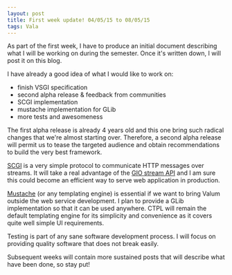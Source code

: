 ```yaml
---
layout: post
title: First week update! 04/05/15 to 08/05/15
tags: Vala
---
```


As part of the first week, I have to produce an initial document describing what
I will be working on during the semester. Once it's written down, I will post it
on this blog.

I have already a good idea of what I would like to work on:

 - finish VSGI specification
 - second alpha release & feedback from communities
 - SCGI implementation
 - mustache implementation for GLib
 - more tests and awesomeness

The first alpha release is already 4 years old and this one bring such radical
changes that we're almost starting over. Therefore, a second alpha release will
permit us to tease the targeted audience and obtain recommendations to build the
very best framework.

[SCGI](https://en.wikipedia.org/wiki/Simple_Common_Gateway_Interface) is a very
simple protocol to communicate HTTP messages over streams. It will take a real
advantage of the [GIO stream API](https://developer.gnome.org/gio/stable/) and
I am sure this could become an efficient way to serve web application in
production.

[Mustache](http://mustache.github.io/) (or any templating engine) is essential
if we want to bring Valum outside the web service development. I plan to
provide a GLib implementation so that it can be used anywhere. CTPL will remain
the default templating engine for its simplicity and convenience as it covers
quite well simple UI requirements.

Testing is part of any sane software development process. I will focus on
providing quality software that does not break easily.

Subsequent weeks will contain more sustained posts that will describe what have
been done, so stay put!

